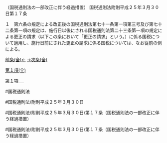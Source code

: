 （国税通則法の一部改正に伴う経過措置）
国税通則法附則平成２５年３月３０日第１７条

１　第六条の規定による改正後の国税通則法第七十一条第一項第三号及び第七十二条第一項の規定は、施行日以後にされる国税通則法第二十三条第一項の規定による更正の請求（以下この条において「更正の請求」という。）に係る国税について適用し、施行日前にされた更正の請求に係る国税については、なお従前の例による。

[前条(全)←](国税通則法＿＿＿＿附則平成２５年３月３０日第１条_.md)    [→次条(全)](国税通則法＿＿＿＿附則平成２５年３月３０日第１０６条_.md)

[第１項(全)](国税通則法＿＿＿＿附則平成２５年３月３０日第１７条第１項_.md)  

[第１項 　 ](国税通則法＿＿＿＿附則平成２５年３月３０日第１７条第１項.md)  

#国税通則法

#国税通則法/附則平成２５年３月３０日

#国税通則法/附則平成２５年３月３０日/第１７条（国税通則法の一部改正に伴う経過措置）

#国税通則法/附則平成２５年３月３０日/第１７条（国税通則法の一部改正に伴う経過措置）

